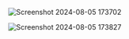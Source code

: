 ![Screenshot 2024-08-05 173702](https://github.com/user-attachments/assets/b9c27c4d-8a90-423c-823f-87b7708b9510)

![Screenshot 2024-08-05 173827](https://github.com/user-attachments/assets/f8ddac74-e07b-48cd-9172-ff629fca0254)
